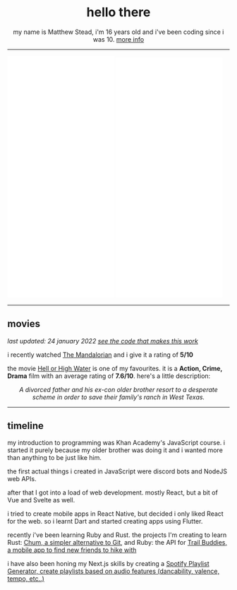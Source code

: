 <div align="center">

  # hello there
  
  my name is Matthew Stead, i'm 16 years old and i've been coding since i was 10. [more info](#timeline)

</div>

---

<img width="48%" src="https://raw.githubusercontent.com/matievisthekat/matievisthekat/master/overall-metrics.svg" alt="Overall Metrics" /> <img width="48%" src="https://raw.githubusercontent.com/matievisthekat/matievisthekat/master/recent-metrics.svg" alt="Recent Metrics" />

---

## movies
*last updated: <!--common.timestamp:start-->24 january 2022<!--common.timestamp:end-->
[see the code that makes this work](https://github.com/matievisthekat/matievisthekat/tree/master/movies)*

i recently watched <!--recent.link:start text="recent.title"-->[The Mandalorian](https://imdb.com/title/tt8111088/ 'imdb page')<!--recent.link:end--> and i give it a rating of **<!--recent.rating:start-->5<!--recent.rating:end-->/10**

the movie <!--favourite.link:start text="favourite.title"-->[Hell or High Water](https://imdb.com/title/tt2582782/?ref_=ttls_li_i 'imdb page')<!--favourite.link:end--> is one of my favourites. it is a **<!--favourite.genre:start-->Action, Crime, Drama<!--favourite.genre:end-->** film with an average rating of **<!--favourite.avgRating:start-->7.6<!--favourite.avgRating:end-->/10**. here's a little description:

<div align="center">

  *<!--favourite.desc:start-->A divorced father and his ex-con older brother resort to a desperate scheme in order to save their family's ranch in West Texas.<!--favourite.desc:end-->*
  
</div>

---

<h2 id="timeline">timeline</h2>
my introduction to programming was Khan Academy's JavaScript course. i started it purely because my older brother was doing it and i wanted more than anything to be just like him.

the first actual things i created in JavaScript were discord bots and NodeJS web APIs.

after that I got into a load of web development. mostly React, but a bit of Vue and Svelte as well.

i tried to create mobile apps in React Native, but decided i only liked React for the web. so i learnt Dart and started creating apps using Flutter.

recently i've been learning Ruby and Rust. the projects I'm creating to learn Rust: <a href="https://github.com/matievisthekat/chum" target="_blank">Chum, a simpler alternative to Git</a>, and Ruby: the API for <a href="https://github.com/TrailBuddies" target="_blank">Trail Buddies, a mobile app to find new friends to hike with</a>

i have also been honing my Next.js skills by creating a <a href="https://github.com/matievisthekat/spotify-playlist-generator" target="_blank">Spotify Playlist Generator, create playlists based on audio features (dancability, valence, tempo, etc..)</a>
